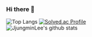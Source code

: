 ### Hi there 👋

<!--
**JjungminLee/JjungminLee** is a ✨ _special_ ✨ repository because its `README.md` (this file) appears on your GitHub profile.

Here are some ideas to get you started:

- 🔭 I’m currently working on ...
- 🌱 I’m currently learning ...
- 👯 I’m looking to collaborate on ...
- 🤔 I’m looking for help with ...
- 💬 Ask me about ...
- 📫 How to reach me: ...
- 😄 Pronouns: ...
- ⚡ Fun fact: ...
-->





![Top Langs](https://github-readme-stats.vercel.app/api/top-langs/?username=JjungminLee&layout=Demo&theme=dark)
[![Solved.ac Profile](http://mazassumnida.wtf/api/v2/generate_badge?boj=julie0964)](https://solved.ac/julie0964/)  
![JjungminLee's github stats](https://github-readme-stats.vercel.app/api?username=JjungminLee&show_icons=true)



